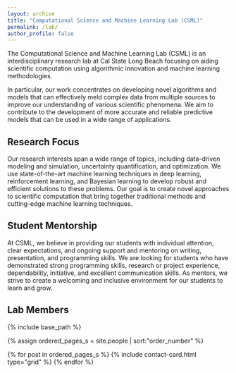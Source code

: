 ```yaml
---
layout: archive
title: "Computational Science and Machine Learning Lab (CSML)"
permalink: /lab/
author_profile: false
---
```





The Computational Science and Machine Learning Lab (CSML) is an interdisciplinary research lab at Cal State Long Beach focusing on aiding scientific computation using algorithmic innovation and machine learning methodologies.

In particular, our work concentrates on developing novel algorithms and models that can effectively meld complex data from multiple sources to improve our understanding of various scientific phenomena. We aim to contribute to the development of more accurate and reliable predictive models that can be used in a wide range of applications.



## Research Focus



Our research interests span a wide range of topics, including data-driven modeling and simulation, uncertainty quantification, and optimization. We use state-of-the-art machine learning techniques in  deep learning, reinforcement learning, and Bayesian learning to develop robust and efficient solutions to these problems. Our goal is to create novel approaches to scientific computation that bring together traditional methods and cutting-edge machine learning techniques.




## Student Mentorship



At CSML, we believe in providing our students with individual attention, clear expectations, and ongoing support and mentoring on writing, presentation, and programming skills. We are looking for students who have demonstrated strong programming skills, research or project experience, dependability, initiative, and excellent communication skills. As mentors, we strive to create a welcoming and inclusive environment for our students to learn and grow.



## Lab Members


{% include base_path %}

{% assign ordered_pages_s = site.people | sort:"order_number" %}

{% for post in ordered_pages_s %}
  {% include contact-card.html type="grid" %}
{% endfor %}



<!-- ## Prospective Students -->


<!-- If you are interested in pursuing research in this exciting and rapidly growing field, we invite you to join our team at CSML. The best way to get in touch is by filling out [this short survey](https://forms.gle/YQcw92ZJorb4NmVV9).

Optionally, for an extra challenge, try to solve [this puzzle](https://github.com/elswit/dart/). Make a pull request with your solution (or just your thoughts), and we can take it from there. --> 
